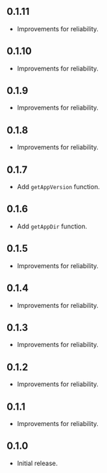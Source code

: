 ## 0.1.11
* Improvements for reliability.

## 0.1.10
* Improvements for reliability.

## 0.1.9
* Improvements for reliability.

## 0.1.8
* Improvements for reliability.

## 0.1.7
* Add `getAppVersion` function.

## 0.1.6
* Add `getAppDir` function.

## 0.1.5
* Improvements for reliability.

## 0.1.4
* Improvements for reliability.

## 0.1.3
* Improvements for reliability.

## 0.1.2
* Improvements for reliability.

## 0.1.1
* Improvements for reliability.

## 0.1.0
* Initial release.
